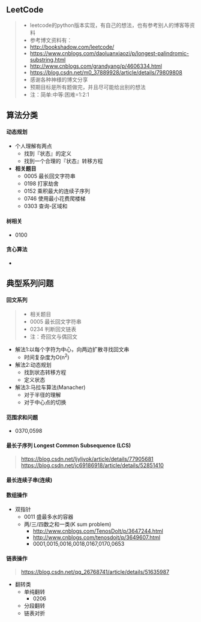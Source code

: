 ## LeetCode
>* leetcode的python版本实现，有自己的想法，也有参考别人的博客等资料
>* 参考博文资料有：
>  * http://bookshadow.com/leetcode/
>  * https://www.cnblogs.com/daoluanxiaozi/p/longest-palindromic-substring.html
>  * http://www.cnblogs.com/grandyang/p/4606334.html
>  * https://blog.csdn.net/m0_37889928/article/details/79809808
>* 感谢各种神様的博文分享
>* 预期目标是所有题做完，并且尽可能给出别的想法
>* 注：简单:中等:困难=1:2:1


## 算法分类
#### 动态规划
* 个人理解有两点
  - 找到『状态』的定义
  - 找到一个合理的『状态』转移方程
* **相关题目**
  - 0005 最长回文字符串
  - 0198 打家劫舍
  - 0152 乘积最大的连续子序列
  - 0746 使用最小花费爬楼梯
  - 0303 查询-区域和

#### 树相关
* 0100

#### 贪心算法
* 


## 典型系列问题
#### 回文系列
> * 相关题目
>  * 0005 最长回文字符串
>  * 0234 判断回文链表
> * 注：奇回文与偶回文
* 解法1:以每个字符为中心，向两边扩散寻找回文串
  * 时间复杂度为O(n<sup>2</sup>)
* 解法2:动态规划
  * 找到状态转移方程
  * 定义状态
* 解法3:马拉车算法(Manacher)
  * 对于半径的理解
  * 对于中心点的切换


#### 范围求和问题
* 0370,0598

#### 最长子序列 Longest Common Subsequence (LCS)
> https://blog.csdn.net/ljyljyok/article/details/77905681
> https://blog.csdn.net/jc69186918/article/details/52851410

#### 最长连续子串(连续)

#### 数组操作
* 双指针
  * 0011 盛最多水的容器
  * 两/三/四数之和一类(K sum problem)
    - http://www.cnblogs.com/TenosDoIt/p/3647244.html
    - http://www.cnblogs.com/tenosdoit/p/3649607.html
    - 0001,0015,0016,0018,0167,0170,0653
  

#### 链表操作
> https://blog.csdn.net/qq_26768741/article/details/51635987


* 翻转类
  * 单纯翻转
    - 0206
  * 分段翻转
  * 链表对折

